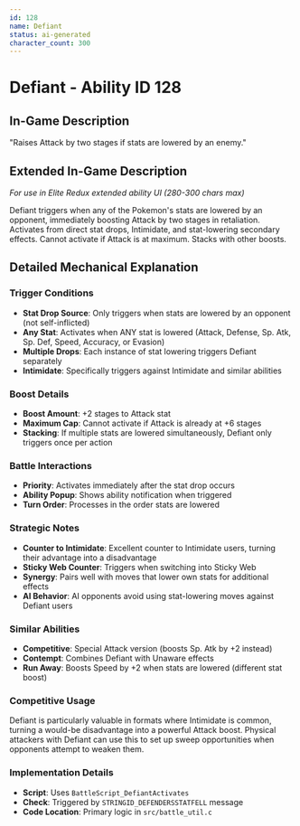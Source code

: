 ```yaml
---
id: 128
name: Defiant
status: ai-generated
character_count: 300
---
```


# Defiant - Ability ID 128

## In-Game Description
"Raises Attack by two stages if stats are lowered by an enemy."

## Extended In-Game Description
*For use in Elite Redux extended ability UI (280-300 chars max)*

Defiant triggers when any of the Pokemon's stats are lowered by an opponent, immediately boosting Attack by two stages in retaliation. Activates from direct stat drops, Intimidate, and stat-lowering secondary effects. Cannot activate if Attack is at maximum. Stacks with other boosts.

## Detailed Mechanical Explanation

### Trigger Conditions
- **Stat Drop Source**: Only triggers when stats are lowered by an opponent (not self-inflicted)
- **Any Stat**: Activates when ANY stat is lowered (Attack, Defense, Sp. Atk, Sp. Def, Speed, Accuracy, or Evasion)
- **Multiple Drops**: Each instance of stat lowering triggers Defiant separately
- **Intimidate**: Specifically triggers against Intimidate and similar abilities

### Boost Details
- **Boost Amount**: +2 stages to Attack stat
- **Maximum Cap**: Cannot activate if Attack is already at +6 stages
- **Stacking**: If multiple stats are lowered simultaneously, Defiant only triggers once per action

### Battle Interactions
- **Priority**: Activates immediately after the stat drop occurs
- **Ability Popup**: Shows ability notification when triggered
- **Turn Order**: Processes in the order stats are lowered

### Strategic Notes
- **Counter to Intimidate**: Excellent counter to Intimidate users, turning their advantage into a disadvantage
- **Sticky Web Counter**: Triggers when switching into Sticky Web
- **Synergy**: Pairs well with moves that lower own stats for additional effects
- **AI Behavior**: AI opponents avoid using stat-lowering moves against Defiant users

### Similar Abilities
- **Competitive**: Special Attack version (boosts Sp. Atk by +2 instead)
- **Contempt**: Combines Defiant with Unaware effects
- **Run Away**: Boosts Speed by +2 when stats are lowered (different stat boost)

### Competitive Usage
Defiant is particularly valuable in formats where Intimidate is common, turning a would-be disadvantage into a powerful Attack boost. Physical attackers with Defiant can use this to set up sweep opportunities when opponents attempt to weaken them.

### Implementation Details
- **Script**: Uses `BattleScript_DefiantActivates` 
- **Check**: Triggered by `STRINGID_DEFENDERSSTATFELL` message
- **Code Location**: Primary logic in `src/battle_util.c`